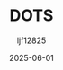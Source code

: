 ---
title: "DOTS"
layout: single
date: 2025-06-01
categories: [笔记]
tags: [Unity, Technology Stack, High Performance]
author: "ljf12825"
permalink: /posts/2025-08-02-DOTS/
---